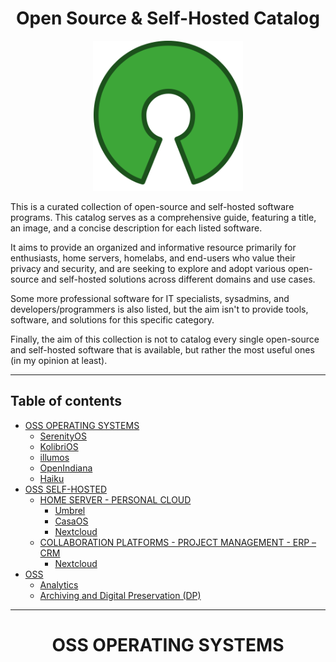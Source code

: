 <h1 align="center"> Open Source & Self-Hosted Catalog </h1>

<div align="center"> <img src="/images/Open_Source_Initiative.png" width="240" /> </div>

This is a curated collection of open-source and self-hosted software programs. This catalog serves as a comprehensive guide, featuring a title, an image, and a concise description for each listed software. 

It aims to provide an organized and informative resource primarily for enthusiasts, home servers, homelabs, and end-users who value their privacy and security, and are seeking to explore and adopt various open-source and self-hosted solutions across different domains and use cases.

Some more professional software for IT specialists, sysadmins, and developers/programmers is also listed, but the aim isn't to provide tools, software, and solutions for this specific category.

Finally, the aim of this collection is not to catalog every single open-source and self-hosted software that is available, but rather the most useful ones (in my opinion at least).



--------------------

## Table of contents

- [OSS OPERATING SYSTEMS](#oss-operating-systems)
  - [SerenityOS](#serenity-os)
  - [KolibriOS](#kolibri-os)
  - [illumos](#illumos)
  - [OpenIndiana](#open-indiana)
  - [Haiku](#Haiku)
- [OSS SELF-HOSTED](#oss-Self-hosted)
  - [HOME SERVER - PERSONAL CLOUD](#homeserver-personalcloud)
    - [Umbrel](#Umbrel)
    - [CasaOS](#casa-os)
    - [Nextcloud](#next-cloud)
  - [COLLABORATION PLATFORMS - PROJECT MANAGEMENT - ERP – CRM](#colab-projectmngmt-erp-crm)
    - [Nextcloud](#next-cloud)
- [OSS](#oss)
  - [Analytics](#analytics)
  - [Archiving and Digital Preservation (DP)](#archiving-and-digital-preservation-dp)


--------------------

<h1 align="center"> OSS OPERATING SYSTEMS </h1> <!-- This text will be invisible -->
